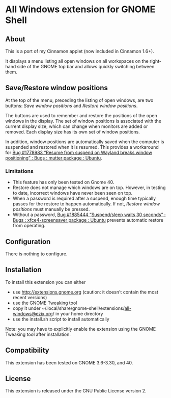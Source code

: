 All Windows extension for GNOME Shell
=====================================

About
-----
This is a port of my Cinnamon applet (now included in Cinnamon 1.6+).

It displays a menu listing all open windows on all workspaces on the right-hand side of the GNOME top bar and allows quickly switching between them.

Save/Restore window positions
-----------------------------
At the top of the menu, preceding the listing of open windows, are two buttons: *Save window positions* and *Restore window positions*.

The buttons are used to remember and restore the positions of the open windows in the display.  The set of window positions is associated with the current display size, which can change when monitors are added or removed.  Each display size has its own set of window positions.

In addition, window positions are automatically saved when the computer is suspended and restored when it is resumed.  This provides a workaround for [Bug #1778983 “Resume from suspend on Wayland breaks window positioning” : Bugs : mutter package : Ubuntu](https://bugs.launchpad.net/ubuntu/+source/mutter/+bug/1778983).

### Limitations
 * This feature has only been tested on Gnome 40.
 * Restore does not manage which windows are on top.  However, in testing to date, incorrect windows have never been seen on top.
 * When a password is required after a suspend, enough time typically passes for the restore to happen automatically.  If not, *Restore window positions* must manually be pressed.
 * Without a password, [Bug #1885444 “Suspend/sleep waits 30 seconds” : Bugs : xfce4-screensaver package : Ubuntu](https://bugs.launchpad.net/ubuntu/+source/xfce4-screensaver/+bug/1885444) prevents automatic restore from operating.

Configuration
-------------
There is nothing to configure.

Installation
------------
To install this extension you can either
 * use http://extensions.gnome.org (caution: it doesn't contain the most recent versions)
 * use the GNOME Tweaking tool
 * copy it under ~/.local/share/gnome-shell/extensions/all-windows@ezix.org/ in your home directory
 * use the install.sh script to install automatically

Note: you may have to explicitly enable the extension using the GNOME Tweaking tool after installation.

Compatibility
-------------
This extension has been tested on GNOME 3.6-3.30, and 40.

License
-------
This extension is released under the GNU Public License version 2.
